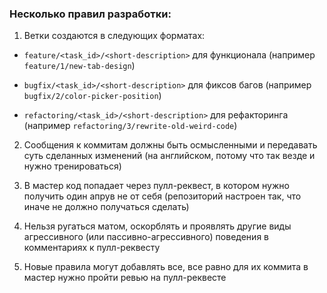 ### Несколько правил разработки:

1) Ветки создаются в следующих форматах:

- `feature/<task_id>/<short-description>` для функционала (например `feature/1/new-tab-design`)

- `bugfix/<task_id>/<short-description>` для фиксов багов (например `bugfix/2/color-picker-position`)

- `refactoring/<task_id>/<short-description>` для рефакторинга (например `refactoring/3/rewrite-old-weird-code`)

2) Сообщения к коммитам должны быть осмысленными и передавать суть сделанных изменений (на английском, потому что так везде и нужно тренироваться)

3) В мастер код попадает через пулл-реквест, в котором нужно получить один апрув не от себя (репозиторий настроен так, что иначе не должно получаться сделать)

4) Нельзя ругаться матом, оскорблять и проявлять другие виды агрессивного (или пассивно-агрессивного) поведения в комментариях к пулл-реквесту

5) Новые правила могут добавлять все, все равно для их коммита в мастер нужно пройти ревью на пулл-реквесте